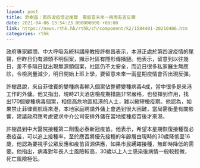 ```yaml
---
layout: post
title: 許樹昌：第四波疫情近尾聲　需留意未來一兩周有否反彈
date: 2021-04-06 13:54:23.000000000 +08:00
link: https://news.rthk.hk/rthk/ch/component/k2/1584401-20210406.htm
categories: rthk
---
```


政府專家顧問、中大呼吸系統科講座教授許樹昌表示，本港正處於第四波疫情的尾聲，但昨日仍有源頭不明個案，顯示社區有隱形傳播鏈。他表示，留意到以往幾日，差不多隔日就出現無源頭個案，社區仍不太安全，而近日很多私家醫生無應診，令檢測量減少，明日開始上班上學，要留意未來一兩星期疫情會否出現反彈。

許樹昌說，來自菲律賓的變種病毒輸入個案佔整體變種病毒4成，當中很多是來港工作的外傭。他又指出，現時21天酒店檢疫期措施非常嚴格，也發揮到作用，找出170個變種病毒個案，相信高危地區抵港的人士，難以縮短檢疫期。他認為，如果禁止菲律賓航班來港，本地家庭聘請外傭上會遇到很大困難，當局需衡量有關影響，建議政府應考慮要求中介公司安排外傭在當地接種疫苗後才來港。

許樹昌到中大醫院接種第二劑復必泰新冠疫苗。他表示，希望本星期恢復接種復必泰疫苗，可以追上接種率，至於應否將優先接種的年齡層由現時的30歲降低至16歲，他認為要視乎公眾反應和疫苗貨源供應，如果市民踴躍接種，無即時降低的需要。他指出，病毒對年長人士風險較高，30歲以上人士感染後病情一般較輕微，死亡風險極低。
